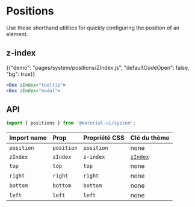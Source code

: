 # Positions

<p class="description">Use these shorthand utilities for quickly configuring the position of an element.</p>

## z-index

{{"demo": "pages/system/positions/ZIndex.js", "defaultCodeOpen": false, "bg": true}}

```jsx
<Box zIndex="tooltip">
<Box zIndex="modal">
```

## API

```js
import { positions } from '@material-ui/system';
```

| Import name | Prop       | Propriété CSS | Clé du thème                                                   |
|:----------- |:---------- |:------------- |:-------------------------------------------------------------- |
| `position`  | `position` | `position`    | none                                                           |
| `zIndex`    | `zIndex`   | `z-index`     | [`zIndex`](/customization/default-theme/?expand-path=$.zIndex) |
| `top`       | `top`      | `top`         | none                                                           |
| `right`     | `right`    | `right`       | none                                                           |
| `bottom`    | `bottom`   | `bottom`      | none                                                           |
| `left`      | `left`     | `left`        | none                                                           |